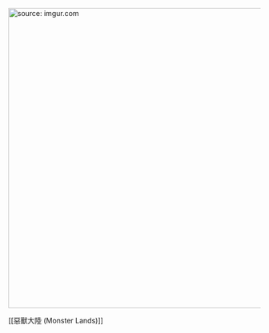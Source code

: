 

<a href="https://imgur.com/QNZkz6d"><img src="https://i.imgur.com/QNZkz6d.jpg" title="source: imgur.com" width="600px" /></a>

[[惡獸大陸 (Monster Lands)]]